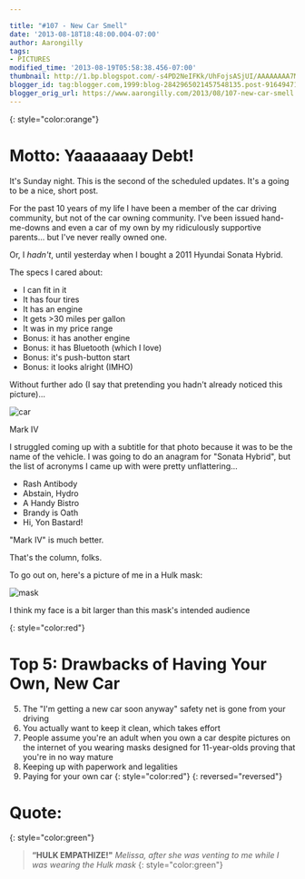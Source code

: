 ```yaml
---

title: "#107 - New Car Smell"
date: '2013-08-18T18:48:00.004-07:00'
author: Aarongilly
tags:
- PICTURES
modified_time: '2013-08-19T05:58:38.456-07:00'
thumbnail: http://1.bp.blogspot.com/-s4PD2NeIFKk/UhFojsASjUI/AAAAAAAA7M4/LGT4OVwTr1M/s72-c/IMG_20130817_145007+(crop+n+edit).jpg
blogger_id: tag:blogger.com,1999:blog-2842965021457548135.post-9164947110744464106
blogger_orig_url: https://www.aarongilly.com/2013/08/107-new-car-smell.html
---
```


{: style="color:orange"}
# Motto: Yaaaaaaay Debt!

It's Sunday night. This is the second of the scheduled updates. It's a going to be a nice, short post.

For the past 10 years of my life I have been a member of the car driving community, but not of the car owning community. I've been issued hand-me-downs and even a car of my own by my ridiculously supportive parents... but I've never really owned one.

Or, I *hadn't*, until yesterday when I bought a 2011 Hyundai Sonata Hybrid. 

The specs I cared about:

- I can fit in it
- It has four tires
- It has an engine
- It gets >30 miles per gallon
- It was in my price range
- Bonus: it has another engine
- Bonus: it has Bluetooth (which I love)
- Bonus: it's push-button start
- Bonus: it looks alright (IMHO)

Without further ado (I say that pretending you hadn't already noticed this picture)...

![car](http://1.bp.blogspot.com/-s4PD2NeIFKk/UhFojsASjUI/AAAAAAAA7M4/LGT4OVwTr1M/s640/IMG_20130817_145007+(crop+n+edit).jpg)

Mark IV

I struggled coming up with a subtitle for that photo because it was to be the name of the vehicle. I was going to do an anagram for "Sonata Hybrid", but the list of acronyms I came up with were pretty unflattering...

- Rash Antibody
- Abstain, Hydro
- A Handy Bistro
- Brandy is Oath
- Hi, Yon Bastard!

"Mark IV" is much better.

That's the column, folks.

To go out on, here's a picture of me in a Hulk mask:

![mask](http://4.bp.blogspot.com/-3JJvpSUwzDM/UhFc4l4Jf4I/AAAAAAAA7LI/i-cICga_EmU/s640/IMG_20130818_180034.jpg)

I think my face is a bit larger than this mask's intended audience

{: style="color:red"}
# Top 5: Drawbacks of Having Your Own, New Car
5. The "I'm getting a new car soon anyway" safety net is gone from your driving
4. You actually want to keep it clean, which takes effort
3. People assume you're an adult when you own a car despite pictures on the internet of you wearing masks designed for 11-year-olds proving that you're in no way mature
2. Keeping up with paperwork and legalities
1. Paying for your own car
{: style="color:red"}
{: reversed="reversed"}

# Quote:
{: style="color:green"}
> **“HULK EMPATHIZE!"**
<cite>Melissa, after she was venting to me while I was wearing the Hulk mask</cite>
{: style="color:green"}